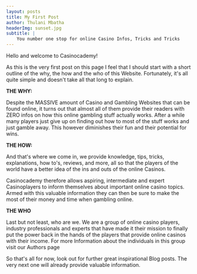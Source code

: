 ```yaml
---
layout: posts
title: My First Post
author: Thulani Mbatha
headerImg: sunset.jpg
subtitle: |
    You number one stop for online Casino Infos, Tricks and Tricks
---
```

Hello and welcome to Casinocademy!

As this is the very first post on this page I feel that I should start with a short outline of the why, the how and the who of this Website. Fortunately, it&#39;s all quite simple and doesn&#39;t take all that long to explain.

**THE WHY:**

Despite the MASSIVE amount of Casino and Gambling Websites that can be found online, it turns out that almost all of them provide their readers with ZERO infos on how this online gambling stuff actually works. After a while many players just give up on finding out how to most of the stuff works and just gamble away. This however diminishes their fun and their potential for wins.

**THE HOW:**

And that&#39;s where we come in, we provide knowledge, tips, tricks, explanations, how to&#39;s, reviews, and more, all so that the players of the world have a better idea of the ins and outs of the online Casinos.

Casinocademy therefore allows aspiring, intermediate and expert Casinoplayers to inform themselves about important online casino topics. Armed with this valuable information they can then be sure to make the most of their money and time when gambling online.

**THE WHO**

Last but not least, who are we. We are a group of online casino players, industry professionals and experts that have made it their mission to finally put the power back in the hands of the players that provide online casinos with their income. For more Information about the individuals in this group visit our Authors page

So that&#39;s all for now, look out for further great inspirational Blog posts. The very next one will already provide valuable information.
